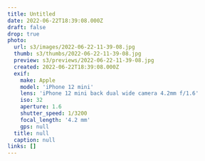 ```yaml
---
title: Untitled
date: 2022-06-22T18:39:08.000Z
draft: false
drop: true
photo:
  url: s3/images/2022-06-22-11-39-08.jpg
  thumb: s3/thumbs/2022-06-22-11-39-08.jpg
  preview: s3/previews/2022-06-22-11-39-08.jpg
  created: 2022-06-22T18:39:08.000Z
  exif:
    make: Apple
    model: 'iPhone 12 mini'
    lens: 'iPhone 12 mini back dual wide camera 4.2mm f/1.6'
    iso: 32
    aperture: 1.6
    shutter_speed: 1/3200
    focal_length: '4.2 mm'
    gps: null
  title: null
  caption: null
links: []
---
```

